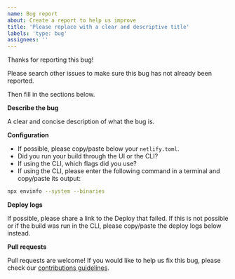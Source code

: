 ```yaml
---
name: Bug report
about: Create a report to help us improve
title: 'Please replace with a clear and descriptive title'
labels: 'type: bug'
assignees: ''
---
```


Thanks for reporting this bug!

Please search other issues to make sure this bug has not already been reported.

Then fill in the sections below.

**Describe the bug**

A clear and concise description of what the bug is.

**Configuration**

- If possible, please copy/paste below your `netlify.toml`.
- Did you run your build through the UI or the CLI?
- If using the CLI, which flags did you use?
- If using the CLI, please enter the following command in a terminal and copy/paste its output:

```bash
npx envinfo --system --binaries
```

**Deploy logs**

If possible, please share a link to the Deploy that failed. If this is not possible or if the build was run in the CLI,
please copy/paste the deploy logs below instead.

**Pull requests**

Pull requests are welcome! If you would like to help us fix this bug, please check our
[contributions guidelines](../blob/master/CONTRIBUTING.md).
